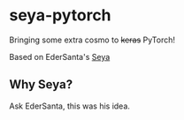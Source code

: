 # seya-pytorch
Bringing some extra cosmo to ~~keras~~ PyTorch!

Based on EderSanta's [Seya](https://github.com/EderSantana/seya)

## Why Seya?
Ask EderSanta, this was his idea.
